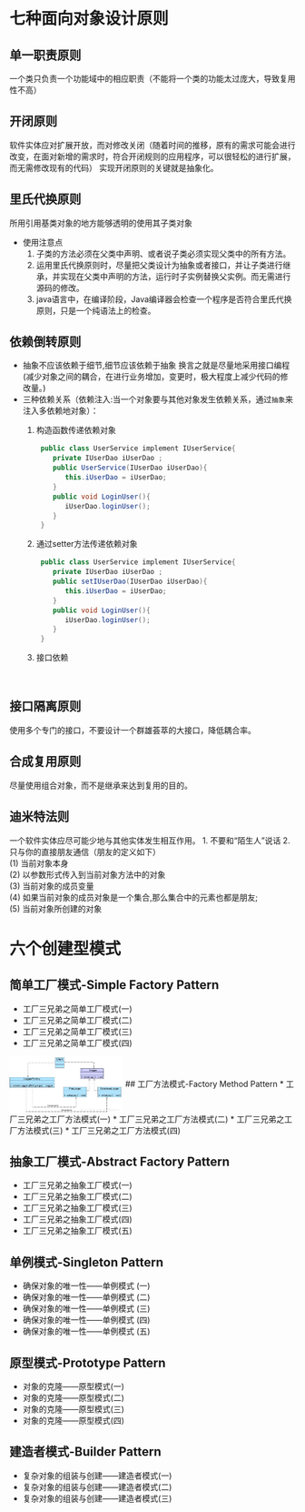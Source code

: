 # 七种面向对象设计原则
## 单一职责原则
 一个类只负责一个功能域中的相应职责（不能将一个类的功能太过庞大，导致复用性不高）
## 开闭原则
   软件实体应对扩展开放，而对修改关闭（随着时间的推移，原有的需求可能会进行改变，在面对新增的需求时，符合开闭规则的应用程序，可以很轻松的进行扩展，而无需修改现有的代码）
   实现开闭原则的关键就是抽象化。
## 里氏代换原则
   所用引用基类对象的地方能够透明的使用其子类对象
  * 使用注意点
     1. 子类的方法必须在父类中声明、或者说子类必须实现父类中的所有方法。
     2. 运用里氏代换原则时，尽量把父类设计为抽象或者接口，并让子类进行继承，并实现在父类中声明的方法，运行时子实例替换父实例。而无需进行源码的修改。
     3. java语言中，在编译阶段，Java编译器会检查一个程序是否符合里氏代换原则，只是一个纯语法上的检查。
## 依赖倒转原则
   * 抽象不应该依赖于细节,细节应该依赖于抽象 换言之就是尽量地采用接口编程(减少对象之间的耦合，在进行业务增加，变更时，极大程度上减少代码的修改量。)
   * 三种依赖关系（依赖注入:当一个对象要与其他对象发生依赖关系，通过`抽象`来注入多依赖地对象）： 
      1. 构造函数传递依赖对象
      
          ```java
           public class UserService implement IUserService{
              private IUserDao iUserDao ;
              public UserService(IUserDao iUserDao){
                 this.iUserDao = iUserDao;
              }
              public void LoginUser(){
                 iUserDao.loginUser();
              }
           }
          ```
     2. 通过setter方法传递依赖对象
        ```java
         public class UserService implement IUserService{
            private IUserDao iUserDao ;
            public setIUserDao(IUserDao iUserDao){
               this.iUserDao = iUserDao;
            }
            public void LoginUser(){
               iUserDao.loginUser();
            }
         }
         ```
      3. 接口依赖
         ```java
              
         ```
## 接口隔离原则
   使用多个专门的接口，不要设计一个群雄荟萃的大接口，降低耦合率。
## 合成复用原则
   尽量使用组合对象，而不是继承来达到复用的目的。
## 迪米特法则
   一个软件实体应尽可能少地与其他实体发生相互作用。
     1. 不要和“陌生人”说话
     2. 只与你的直接朋友通信（朋友的定义如下）  
     (1) 当前对象本身  
     (2) 以参数形式传入到当前对象方法中的对象  
     (3) 当前对象的成员变量  
     (4) 如果当前对象的成员对象是一个集合,那么集合中的元素也都是朋友;  
     (5) 当前对象所创建的对象
# 六个创建型模式
  ## 简单工厂模式-Simple Factory Pattern
  * 工厂三兄弟之简单工厂模式(一)
  * 工厂三兄弟之简单工厂模式(二)
  * 工厂三兄弟之简单工厂模式(三)
  * 工厂三兄弟之简单工厂模式(四)
 <img src="./pic/simplefactory.JPG" width="200" height="100" align="center"/>
  ## 工厂方法模式-Factory Method Pattern
  * 工厂三兄弟之工厂方法模式(一)
  * 工厂三兄弟之工厂方法模式(二)
  * 工厂三兄弟之工厂方法模式(三)
  * 工厂三兄弟之工厂方法模式(四)
  
  ## 抽象工厂模式-Abstract Factory Pattern
  * 工厂三兄弟之抽象工厂模式(一)
  * 工厂三兄弟之抽象工厂模式(二)
  * 工厂三兄弟之抽象工厂模式(三)
  * 工厂三兄弟之抽象工厂模式(四)
  * 工厂三兄弟之抽象工厂模式(五)
  ## 单例模式-Singleton Pattern
  * 确保对象的唯一性——单例模式 (一)
  * 确保对象的唯一性——单例模式 (二)
  * 确保对象的唯一性——单例模式 (三)
  * 确保对象的唯一性——单例模式 (四)
  * 确保对象的唯一性——单例模式 (五)
  ## 原型模式-Prototype Pattern
  * 对象的克隆——原型模式(一)
  * 对象的克隆——原型模式(二)
  * 对象的克隆——原型模式(三)
  * 对象的克隆——原型模式(四)
  ## 建造者模式-Builder Pattern
  * 复杂对象的组装与创建——建造者模式(一)
  * 复杂对象的组装与创建——建造者模式(二)
  * 复杂对象的组装与创建——建造者模式(三)
